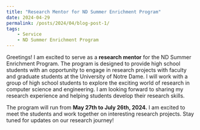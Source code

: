 ```yaml
---
title: "Research Mentor for ND Summer Enrichment Program"
date: 2024-04-29
permalink: /posts/2024/04/blog-post-1/
tags:
    - Service
    - ND Summer Enrichment Program
---
```


Greetings! I am excited to serve as a **research mentor** for the ND Summer Enrichment Program. The program is designed to provide high school students with an opportunity to engage in research projects with faculty and graduate students at the University of Notre Dame. I will work with a group of high school students to explore the exciting world of research in computer science and engineering. I am looking forward to sharing my research experience and helping students develop their research skills.

The program will run from **May 27th to July 26th, 2024.** I am excited to meet the students and work together on interesting research projects. Stay tuned for updates on our research journey!